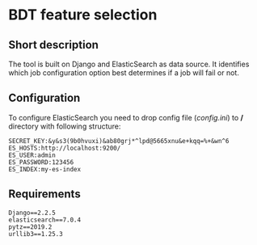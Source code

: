 # BDT feature selection

## Short description
The tool is built on Django and ElasticSearch as data source.
It identifies which job configuration option best determines if a job will fail or not.


## Configuration
To configure ElasticSearch you need to drop config file (*config.ini*) to **/** directory with following structure:
```
SECRET_KEY:&y&s3(9b0hvuxi)&ab80grj*^lpd@5665xnu&e+kqq=%+&wn^6
ES_HOSTS:http://localhost:9200/
ES_USER:admin
ES_PASSWORD:123456
ES_INDEX:my-es-index
```
## Requirements
```
Django==2.2.5
elasticsearch==7.0.4
pytz==2019.2
urllib3==1.25.3
```